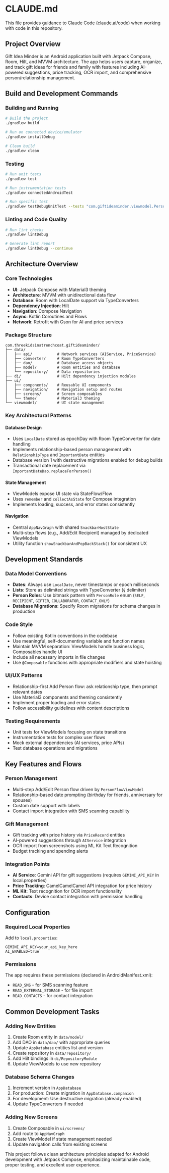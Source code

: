 # CLAUDE.md

This file provides guidance to Claude Code (claude.ai/code) when working with code in this repository.

## Project Overview

Gift Idea Minder is an Android application built with Jetpack Compose, Room, Hilt, and MVVM architecture. The app helps users capture, organize, and track gift ideas for friends and family with features including AI-powered suggestions, price tracking, OCR import, and comprehensive person/relationship management.

## Build and Development Commands

### Building and Running
```bash
# Build the project
./gradlew build

# Run on connected device/emulator
./gradlew installDebug

# Clean build
./gradlew clean
```

### Testing
```bash
# Run unit tests
./gradlew test

# Run instrumentation tests
./gradlew connectedAndroidTest

# Run specific test
./gradlew testDebugUnitTest --tests "com.giftideaminder.viewmodel.PersonFlowViewModelTest"
```

### Linting and Code Quality
```bash
# Run lint checks
./gradlew lintDebug

# Generate lint report
./gradlew lintDebug --continue
```

## Architecture Overview

### Core Technologies
- **UI**: Jetpack Compose with Material3 theming
- **Architecture**: MVVM with unidirectional data flow
- **Database**: Room with LocalDate support via TypeConverters
- **Dependency Injection**: Hilt
- **Navigation**: Compose Navigation
- **Async**: Kotlin Coroutines and Flows
- **Network**: Retrofit with Gson for AI and price services

### Package Structure
```
com.threekidsinatrenchcoat.giftideaminder/
├── data/
│   ├── api/           # Network services (AIService, PriceService)
│   ├── converter/     # Room TypeConverters
│   ├── dao/           # Database access objects
│   ├── model/         # Room entities and database
│   └── repository/    # Data repositories
├── di/                # Hilt dependency injection modules
├── ui/
│   ├── components/    # Reusable UI components
│   ├── navigation/    # Navigation setup and routes
│   ├── screens/       # Screen composables
│   └── theme/         # Material3 theming
└── viewmodel/         # UI state management
```

### Key Architectural Patterns

#### Database Design
- Uses `LocalDate` stored as epochDay with Room TypeConverter for date handling
- Implements relationship-based person management with `RelationshipType` and `ImportantDate` entities
- Database version 1 with destructive migrations enabled for debug builds
- Transactional date replacement via `ImportantDateDao.replaceForPerson()`

#### State Management
- ViewModels expose UI state via StateFlow/Flow
- Uses `remember` and `collectAsState` for Compose integration
- Implements loading, success, and error states consistently

#### Navigation
- Central `AppNavGraph` with shared `SnackbarHostState`
- Multi-step flows (e.g., Add/Edit Recipient) managed by dedicated ViewModels
- Utility function `showSnackbarAndPopBackStack()` for consistent UX

## Development Standards

### Data Model Conventions
- **Dates**: Always use `LocalDate`, never timestamps or epoch milliseconds
- **Lists**: Store as delimited strings with TypeConverter (`§` delimiter)
- **Person Roles**: Use bitmask pattern with `PersonRole` enum (`SELF`, `RECIPIENT`, `GIFTER`, `COLLABORATOR`, `CONTACT_ONLY`)
- **Database Migrations**: Specify Room migrations for schema changes in production

### Code Style
- Follow existing Kotlin conventions in the codebase
- Use meaningful, self-documenting variable and function names
- Maintain MVVM separation: ViewModels handle business logic, Composables handle UI
- Include all necessary imports in file changes
- Use `@Composable` functions with appropriate modifiers and state hoisting

### UI/UX Patterns
- Relationship-first Add Person flow: ask relationship type, then prompt relevant dates
- Use Material3 components and theming consistently
- Implement proper loading and error states
- Follow accessibility guidelines with content descriptions

### Testing Requirements
- Unit tests for ViewModels focusing on state transitions
- Instrumentation tests for complex user flows
- Mock external dependencies (AI services, price APIs)
- Test database operations and migrations

## Key Features and Flows

### Person Management
- Multi-step Add/Edit Person flow driven by `PersonFlowViewModel`
- Relationship-based date prompting (birthday for friends, anniversary for spouses)
- Custom date support with labels
- Contact import integration with SMS scanning capability

### Gift Management  
- Gift tracking with price history via `PriceRecord` entities
- AI-powered suggestions through `AIService` integration
- OCR import from screenshots using ML Kit Text Recognition
- Budget tracking and spending alerts

### Integration Points
- **AI Service**: Gemini API for gift suggestions (requires `GEMINI_API_KEY` in local.properties)
- **Price Tracking**: CamelCamelCamel API integration for price history
- **ML Kit**: Text recognition for OCR import functionality
- **Contacts**: Device contact integration with permission handling

## Configuration

### Required Local Properties
Add to `local.properties`:
```properties
GEMINI_API_KEY=your_api_key_here
AI_ENABLED=true
```

### Permissions
The app requires these permissions (declared in AndroidManifest.xml):
- `READ_SMS` - for SMS scanning feature
- `READ_EXTERNAL_STORAGE` - for file import
- `READ_CONTACTS` - for contact integration

## Common Development Tasks

### Adding New Entities
1. Create Room entity in `data/model/`
2. Add DAO in `data/dao/` with appropriate queries
3. Update `AppDatabase` entities list and version
4. Create repository in `data/repository/`
5. Add Hilt bindings in `di/RepositoryModule`
6. Update ViewModels to use new repository

### Database Schema Changes
1. Increment version in `AppDatabase`
2. For production: Create migration in `AppDatabase.companion`
3. For development: Use destructive migration (already enabled)
4. Update TypeConverters if needed

### Adding New Screens
1. Create Composable in `ui/screens/`
2. Add route to `AppNavGraph`
3. Create ViewModel if state management needed
4. Update navigation calls from existing screens

This project follows clean architecture principles adapted for Android development with Jetpack Compose, emphasizing maintainable code, proper testing, and excellent user experience.